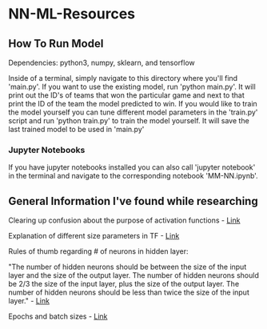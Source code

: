 # NN-ML-Resources

## How To Run Model

Dependencies: python3, numpy, sklearn, and tensorflow

Inside of a terminal, simply navigate to this directory where you'll find 'main.py'. If you want to use the existing model, run 'python main.py'. It will print out the ID's of teams that won the particular game and next to that print the ID of the team the model predicted to win. If you would like to train the model yourself you can tune different model parameters in the 'train.py' script and run 'python train.py' to train the model yourself. It will save the last trained model to be used in 'main.py'

### Jupyter Notebooks

If you have jupyter notebooks installed you can also call 'jupyter notebook' in the terminal and navigate to the corresponding notebook 'MM-NN.ipynb'.

## General Information I've found while researching

Clearing up confusion about the purpose of activation functions - [Link](https://medium.com/the-theory-of-everything/understanding-activation-functions-in-neural-networks-9491262884e0)

Explanation of different size parameters in TF - [Link](https://stackoverflow.com/questions/44747343/keras-input-explanation-input-shape-units-batch-size-dim-etc)

Rules of thumb regarding # of neurons in hidden layer:

"The number of hidden neurons should be between the size of the input layer and the size of the output layer.
The number of hidden neurons should be 2/3 the size of the input layer, plus the size of the output layer.
The number of hidden neurons should be less than twice the size of the input layer." - [Link](https://stats.stackexchange.com/questions/181/how-to-choose-the-number-of-hidden-layers-and-nodes-in-a-feedforward-neural-netw)

Epochs and batch sizes - [Link](https://towardsdatascience.com/epoch-vs-iterations-vs-batch-size-4dfb9c7ce9c9#:~:text=the%20data%20given.-,Epochs,it%20in%20several%20smaller%20batches.)

